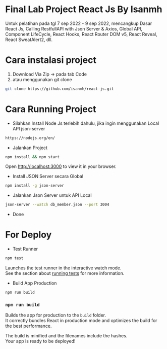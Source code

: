 # Final Lab Project React Js By Isanmh 

Untuk pelatihan pada tgl 7 sep 2022 - 9 sep 2022, mencangkup Dasar React Js, Calling RestfullAPI with Json Server & Axios, Global API, Component LifeCycle, React Hooks, React Router DOM v5, React Reveal, React SweatAlert2, dll.

# Cara instalasi project 
1. Download Via Zip -> pada tab Code 
2. atau menggunakan git clone
```bash
git clone https://github.com/isanmh/react-js.git
```
# Cara Running Project 
- Silahkan Install Node Js terlebih dahulu, jika ingin menggunakan Local API json-server
```bash
https://nodejs.org/en/
```
- Jalankan Project
```bash
npm install && npm start
```
Open [http://localhost:3000](http://localhost:3000) to view it in your browser.

- Install JSON Server secara Global
```bash
npm install -g json-server
```

- Jalankan Json Server untuk API Local 
```bash
json-server --watch db_member.json --port 3004
```
- Done

# For Deploy
- Test Runner
```bash
npm test
```
Launches the test runner in the interactive watch mode.\
See the section about [running tests](https://facebook.github.io/create-react-app/docs/running-tests) for more information.

- Build App Production
```bash
npm run build
```
### `npm run build`

Builds the app for production to the `build` folder.\
It correctly bundles React in production mode and optimizes the build for the best performance.

The build is minified and the filenames include the hashes.\
Your app is ready to be deployed!

